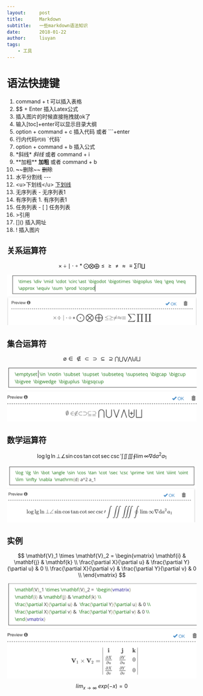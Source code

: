 ```yaml
---
layout:     post
title:      Markdown
subtitle:   一些markdown语法知识
date:       2018-01-22
author:     liuyan
tags:
    - 工具
---
```


# 语法快捷键

1. command + t 可以插入表格
2. $$ + Enter 插入Latex公式   
3. 插入图片的时候直接拖拽就ok了
4. 输入[toc]+enter可以显示目录大纲
5. option + command + c 插入代码    或者 ```+enter  
6. 行内代码`代码`    \`代码\`
7. option + command + b 插入公式
8. \*斜线\*    *斜线*    或者 command + i
9. \*\*加粗\*\*    **加粗**   或者 command + b
10. **~**\~删除~\~    ~~删除~~
11. 水平分割线 ---
12. \<u>下划线\</u>    <u>下划线</u>
13. 无序列表    - 无序列表1    
14. 有序列表    1. 有序列表1
15. 任务列表    - [ ] 任务列表
16. \>引用
17. \[]()   插入网址
18. \![]() 插入图片



## 关系运算符

$$
\times  \div  \mid  \cdot  \circ \ast  \bigodot  \bigotimes  \bigoplus  \leq  \geq  \neq  \approx  \equiv  \sum  \prod  \coprod
$$

![关系运算符](Markdown/关系运算符.png)

## 集合运算符

$$
\emptyset  \in  \notin  \subset  \supset  \subseteq  \supseteq  \bigcap  \bigcup  \bigvee  \bigwedge  \biguplus  \bigsqcup 
$$

![集合运算符](Markdown/集合运算符.png)

## 数学运算符

$$
\log  \lg  \ln  \bot  \angle  \sin  \cos  \tan  \cot  \sec  \csc  \prime  \int  \iint  \iiint  \oint  \lim  \infty  \nabla  \mathrm{d} a^2 a_1
$$

![数学运算符](Markdown/数学运算符.png)

## 实例

$$
\mathbf{V}_1 \times \mathbf{V}_2 =  \begin{vmatrix} 
\mathbf{i} & \mathbf{j} & \mathbf{k} \\
\frac{\partial X}{\partial u} &  \frac{\partial Y}{\partial u} & 0 \\
\frac{\partial X}{\partial v} &  \frac{\partial Y}{\partial v} & 0 \\
\end{vmatrix}
$$

![矩阵](Markdown/矩阵.png)
$$
lim_{x \to \infty} \ exp(-x)=0
$$




























